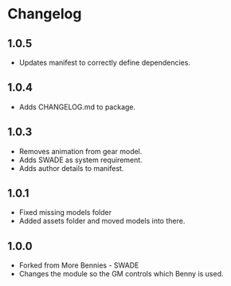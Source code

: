 # Changelog

## 1.0.5

- Updates manifest to correctly define dependencies.

## 1.0.4

- Adds CHANGELOG.md to package.

## 1.0.3

- Removes animation from gear model.
- Adds SWADE as system requirement.
- Adds author details to manifest.

## 1.0.1

- Fixed missing models folder
- Added assets folder and moved models into there.

## 1.0.0

- Forked from More Bennies - SWADE
- Changes the module so the GM controls which Benny is used.

